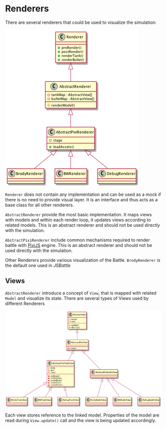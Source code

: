 # Renderers
There are several renderers that could be used to visualize the simulation:

![diagram](../../img/puml/renderer.png)

`Renderer` does not contain any implementation and can be used as a mock if
there is no need to provide visual layer. It is an interface and thus acts
as a base class for all other renderers.

`AbstractRenderer` provide the most basic implementation. It maps views with models
and within each render loop, it updates views according to related models. This
is an abstract renderer and should not be used directly with the simulation.

`AbstractPixiRenderer` include common mechanisms required to render battle with
[PixiJS](http://www.pixijs.com/) engine. This is an abstract renderer and should
not be used directly with the simulation.

Other Renderers provide various visualization of the Battle. `BrodyRenderer` is
the default one used in *JSBattle*

## Views

`AbstractRenderer` introduce a concept of `View`, that is mapped with related
`Model` and visualize its state. There are several types of Views used by
different Renderers

![diagram](../../img/puml/view.png)

Each view stores reference to the linked model. Properties of the model are read
during `View.update()` call and the view is being updated accordingly.
